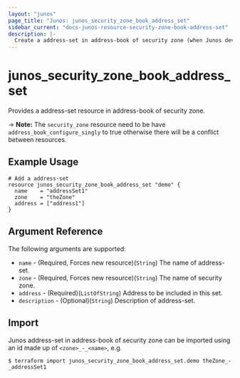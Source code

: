 ```yaml
---
layout: "junos"
page_title: "Junos: junos_security_zone_book_address_set"
sidebar_current: "docs-junos-resource-security-zone-book-address-set"
description: |-
  Create a address-set in address-book of security zone (when Junos device supports it)
---
```


# junos_security_zone_book_address_set

Provides a address-set resource in address-book of security zone.

-> **Note:** The `security_zone` resource need to be have `address_book_configure_singly` to true otherwise there will be a conflict between resources.

## Example Usage

```hcl
# Add a address-set
resource junos_security_zone_book_address_set "demo" {
  name    = "addressSet1"
  zone    = "theZone"
  address = ["address1"]
}
```

## Argument Reference

The following arguments are supported:

* `name` - (Required, Forces new resource)(`String`) The name of address-set.
* `zone` - (Required, Forces new resource)(`String`) The name of security zone.
* `address` - (Required)(`ListOfString`) Address to be included in this set.
* `description` - (Optional)(`String`) Description of address-set.

## Import

Junos address-set in address-book of security zone can be imported using an id made up of `<zone>_-_<name>`, e.g.

```
$ terraform import junos_security_zone_book_address_set.demo theZone_-_addressSet1
```
